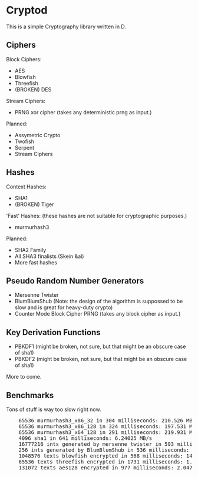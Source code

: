 Cryptod
=======

This is a simple Cryptography library written in D.

Ciphers
-------

Block Ciphers:
 * AES
 * Blowfish
 * Threefish
 * (BROKEN) DES
 
Stream Ciphers:
 * PRNG xor cipher (takes any deterministic prng as input.)
 
Planned:
 * Assymetric Crypto
 * Twofish
 * Serpent
 * Stream Ciphers
 
Hashes
------

Context Hashes:
 * SHA1
 * (BROKEN) Tiger
 
'Fast' Hashes: (these hashes are not suitable for cryptographic purposes.)
 * murmurhash3
 
Planned:
 * SHA2 Family
 * All SHA3 finalists (Skein &al)
 * More fast hashes

Pseudo Random Number Generators
-------------------------------
 * Mersenne Twister
 * BlumBlumShub (Note: the design of the algorithm is suppossed to be slow and is great for heavy-duty crypto)
 * Counter Mode Block Cipher PRNG (takes any block cipher as input.)
 
Key Derivation Functions
------------------------
 * PBKDF1 (might be broken, not sure, but that might be an obscure case of sha1)
 * PBKDF2 (might be broken, not sure, but that might be an obscure case of sha1)
 
More to come.

Benchmarks
----------

Tons of stuff is way too slow right now.
<pre>
	65536 murmurhash3_x86_32 in 304 milliseconds: 210.526 MB/s
	65536 murmurhash3_x86_128 in 324 milliseconds: 197.531 MB/s
	65536 murmurhash3_x64_128 in 291 milliseconds: 219.931 MB/s
	4096 sha1 in 641 milliseconds: 6.24025 MB/s
	16777216 ints generated by mersenne twister in 593 milliseconds: 107.926 MB/s
	256 ints generated by BlumBlumShub in 536 milliseconds: 0.00182194 MB/s
	1048576 texts blowfish encrypted in 568 milliseconds: 14.0845 MB/s
	65536 texts threefish encrypted in 1731 milliseconds: 1.1554 MB/s
	131072 texts aes128 encrypted in 977 milliseconds: 2.04708 MB/s
</pre>